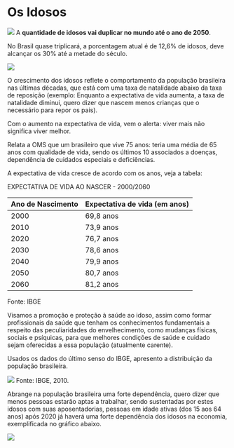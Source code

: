 # Os Idosos

![](http://www.asdner.org.br/new/images/stories/Dilma/idosos_russia1.jpg)
A **quantidade de idosos vai duplicar no mundo até o ano de 2050**.

No Brasil quase triplicará, a porcentagem atual é de 12,6% de idosos, deve alcançar os 30% até a metade do século.

![](http://imguol.com/c/infograficos/2013/noticias/pnad/piramide_etaria.jpg)

O crescimento dos idosos reflete o comportamento da população brasileira nas últimas décadas, que está com uma taxa de natalidade abaixo da taxa de reposição (exemplo: Enquanto a expectativa de vida aumenta, a taxa de natalidade diminui, quero dizer que nascem menos crianças que o necessário para repor os pais).

Com o aumento na expectativa de vida, vem o alerta: viver mais não significa viver melhor.

Relata a OMS que um brasileiro que vive 75 anos:
teria uma média de 65 anos com qualidade de vida, 
sendo os últimos 10 
associados a doenças, dependência de cuidados especiais e deficiências.

A expectativa de vida cresce de acordo com os anos, veja a tabela:

EXPECTATIVA DE VIDA AO NASCER - 2000/2060

| Ano de Nascimento | Expectativa de vida (em anos) |
| -- | -- |
| 2000 | 69,8 anos |
| 2010 | 73,9 anos |
| 2020 | 76,7 anos |
| 2030 | 78,6 anos |
| 2040 | 79,9 anos |
| 2050 | 80,7 anos |
| 2060 | 81,2 anos |
Fonte: IBGE

Visamos a promoção e proteção à saúde ao idoso, assim como formar profissionais da saúde que tenham os conhecimentos fundamentais a respeito das peculiaridades do envelhecimento, como mudanças físicas, sociais e psíquicas, para que melhores condições de saúde e cuidado sejam oferecidas a essa população (atualmente carente).

Usados os dados do último senso do IBGE, apresento a distribuição da população brasileira.

![](http://imguol.com/c/noticias/2013/08/29/populacao-brasil-ibge---mapa-1377787099605_600x631.jpg)
Fonte: IBGE, 2010.

Abrange na população brasileira uma forte dependência, quero dizer que menos pessoas estarão aptas a trabalhar, sendo sustentadas por estes idosos com suas aposentadorias, pessoas em idade ativas (dos 15 aos 64 anos) após 2020 já haverá uma forte dependência dos idosos na economia, exemplificada no gráfico abaixo.

![](http://www2.planalto.gov.br/noticias/2015/05/acompanhe-a-evolucao-demografica-no-brasil)

